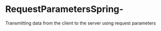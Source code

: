 # RequestParametersSpring-
Transmitting data from the client to the server using request parameters 
